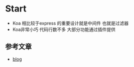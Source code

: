 # Start

- Koa 相比较于express 的重要设计就是中间件 也就是过滤器
- Koa非常小巧 代码行数不多 大部分功能通过插件提供


## 参考文章
- [blog](https://www.ruanyifeng.com/blog/2017/08/koa.html)